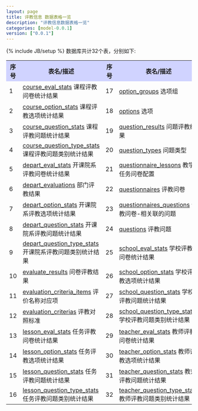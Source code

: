 ```yaml
---
layout: page
title: 评教信息 数据表格一览
description: "评教信息数据表格一览"
categories: [model-0.0.1]
version: ["0.0.1"]
---
```

{% include JB/setup %}
数据库共计32个表，分别如下:

<table class="table table-bordered table-striped table-condensed">
  <tr>
    <th style="background-color:#D0D3FF">序号</th>
    <th style="background-color:#D0D3FF">表名/描述</th>
    <th style="background-color:#D0D3FF">序号</th>
    <th style="background-color:#D0D3FF">表名/描述</th>
  </tr>
  <tr>
    <td>1</td>
    <td><a href="course_results.html#courseevalstats">course_eval_stats</a> 课程评教问卷统计结果</td>
    <td>17</td>
    <td><a href="questionnaires.html#optiongroups">option_groups</a> 选项组</td>
  </tr>
  <tr>
    <td>2</td>
    <td><a href="course_results.html#courseoptionstats">course_option_stats</a> 课程评教选项统计结果</td>
    <td>18</td>
    <td><a href="questionnaires.html#options">options</a> 选项</td>
  </tr>
  <tr>
    <td>3</td>
    <td><a href="course_results.html#coursequestionstats">course_question_stats</a> 课程评教问题统计结果</td>
    <td>19</td>
    <td><a href="detail_results.html#questionresults">question_results</a> 问题评教结果</td>
  </tr>
  <tr>
    <td>4</td>
    <td><a href="course_results.html#coursequestiontypestats">course_question_type_stats</a> 课程评教问题类别统计结果</td>
    <td>20</td>
    <td><a href="questionnaires.html#questiontypes">question_types</a> 问题类型</td>
  </tr>
  <tr>
    <td>5</td>
    <td><a href="depart_results.html#departevalstats">depart_eval_stats</a> 开课院系评教问卷统计结果</td>
    <td>21</td>
    <td><a href="misc.html#questionnairelessons">questionnaire_lessons</a> 教学任务问卷配置</td>
  </tr>
  <tr>
    <td>6</td>
    <td><a href="depart_results.html#departevaluations">depart_evaluations</a> 部门评教结果</td>
    <td>22</td>
    <td><a href="questionnaires.html#questionnaires">questionnaires</a> 评教问卷</td>
  </tr>
  <tr>
    <td>7</td>
    <td><a href="depart_results.html#departoptionstats">depart_option_stats</a> 开课院系评教选项统计结果</td>
    <td>23</td>
    <td><a href="questionnaires.html#questionnairesquestions">questionnaires_questions</a> 评教问卷-相关联的问题</td>
  </tr>
  <tr>
    <td>8</td>
    <td><a href="depart_results.html#departquestionstats">depart_question_stats</a> 开课院系评教问题统计结果</td>
    <td>24</td>
    <td><a href="questionnaires.html#questions">questions</a> 评教问题</td>
  </tr>
  <tr>
    <td>9</td>
    <td><a href="depart_results.html#departquestiontypestats">depart_question_type_stats</a> 开课院系评教问题类别统计结果</td>
    <td>25</td>
    <td><a href="college_results.html#schoolevalstats">school_eval_stats</a> 学校评教问卷统计结果</td>
  </tr>
  <tr>
    <td>10</td>
    <td><a href="detail_results.html#evaluateresults">evaluate_results</a> 问卷评教结果</td>
    <td>26</td>
    <td><a href="college_results.html#schooloptionstats">school_option_stats</a> 学校评教选项统计结果</td>
  </tr>
  <tr>
    <td>11</td>
    <td><a href="misc.html#evaluationcriteriaitems">evaluation_criteria_items</a> 评价名称对应项</td>
    <td>27</td>
    <td><a href="college_results.html#schoolquestionstats">school_question_stats</a> 学校评教问题统计结果</td>
  </tr>
  <tr>
    <td>12</td>
    <td><a href="misc.html#evaluationcriterias">evaluation_criterias</a> 评教对照标准</td>
    <td>28</td>
    <td><a href="college_results.html#schoolquestiontypestats">school_question_type_stats</a> 学校评教问题类别统计结果</td>
  </tr>
  <tr>
    <td>13</td>
    <td><a href="results.html#lessonevalstats">lesson_eval_stats</a> 任务评教问卷统计结果</td>
    <td>29</td>
    <td><a href="teacher_results.html#teacherevalstats">teacher_eval_stats</a> 教师评教问卷统计结果</td>
  </tr>
  <tr>
    <td>14</td>
    <td><a href="results.html#lessonoptionstats">lesson_option_stats</a> 任务评教选项统计结果</td>
    <td>30</td>
    <td><a href="teacher_results.html#teacheroptionstats">teacher_option_stats</a> 教师评教选项统计结果</td>
  </tr>
  <tr>
    <td>15</td>
    <td><a href="results.html#lessonquestionstats">lesson_question_stats</a> 任务评教问题统计结果</td>
    <td>31</td>
    <td><a href="teacher_results.html#teacherquestionstats">teacher_question_stats</a> 教师评教问题统计结果</td>
  </tr>
  <tr>
    <td>16</td>
    <td><a href="results.html#lessonquestiontypestats">lesson_question_type_stats</a> 任务评教问题类别统计结果</td>
    <td>32</td>
    <td><a href="teacher_results.html#teacherquestiontypestats">teacher_question_type_stats</a> 教师评教问题类别统计结果</td>
  </tr>
</table>
